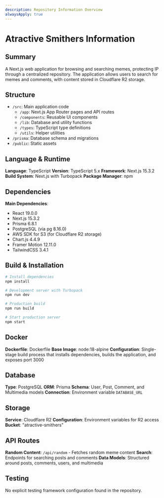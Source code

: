 ```yaml
---
description: Repository Information Overview
alwaysApply: true
---
```


# Atractive Smithers Information

## Summary
A Next.js web application for browsing and searching memes, protecting IP through a centralized repository. The application allows users to search for memes and comments, with content stored in Cloudflare R2 storage.

## Structure
- `/src`: Main application code
  - `/app`: Next.js App Router pages and API routes
  - `/components`: Reusable UI components
  - `/lib`: Database and utility functions
  - `/types`: TypeScript type definitions
  - `/utils`: Helper utilities
- `/prisma`: Database schema and migrations
- `/public`: Static assets

## Language & Runtime
**Language**: TypeScript
**Version**: TypeScript 5.x
**Framework**: Next.js 15.3.2
**Build System**: Next.js with Turbopack
**Package Manager**: npm

## Dependencies
**Main Dependencies**:
- React 19.0.0
- Next.js 15.3.2
- Prisma 6.8.1
- PostgreSQL (via pg 8.16.0)
- AWS SDK for S3 (for Cloudflare R2 storage)
- Chart.js 4.4.9
- Framer Motion 12.11.0
- TailwindCSS 3.4.1

## Build & Installation
```bash
# Install dependencies
npm install

# Development server with Turbopack
npm run dev

# Production build
npm run build

# Start production server
npm start
```

## Docker
**Dockerfile**: Dockerfile
**Base Image**: node:18-alpine
**Configuration**: Single-stage build process that installs dependencies, builds the application, and exposes port 3000

## Database
**Type**: PostgreSQL
**ORM**: Prisma
**Schema**: User, Post, Comment, and Multimedia models
**Connection**: Environment variable `DATABASE_URL`

## Storage
**Service**: Cloudflare R2
**Configuration**: Environment variables for R2 access
**Bucket**: "atractive-smithers"

## API Routes
**Random Content**: `/api/random` - Fetches random meme content
**Search**: Endpoints for searching posts and comments
**Data Models**: Structured around posts, comments, users, and multimedia

## Testing
No explicit testing framework configuration found in the repository.